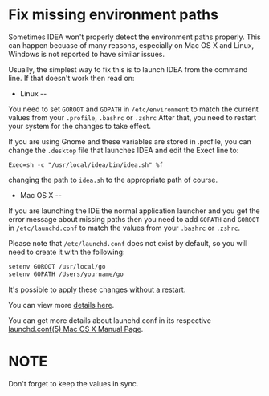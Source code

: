 Fix missing environment paths
===

Sometimes IDEA won't properly detect the environment paths properly.
This can happen becuase of many reasons, especially on Mac OS X and Linux,
Windows is not reported to have similar issues.

Usually, the simplest way to fix this is to launch IDEA from the command line.
If that doesn't work then read on:

- Linux
--

You need to set ``` GOROOT ``` and ``` GOPATH ``` in ``` /etc/environment ```
to match the current values from your ``` .profile ```, ``` .bashrc ``` or ``` .zshrc ```
After that, you need to restart your system for the changes to take effect.

If you are using Gnome and these variables are stored in .profile, you can change the ```.desktop``` file that launches IDEA and edit the Exect line to:
```
Exec=sh -c "/usr/local/idea/bin/idea.sh" %f
```
changing the path to ```idea.sh``` to the appropriate path of course.


- Mac OS X
--

If you are launching the IDE the normal application launcher and you get the error message
about missing paths then you need to add ```GOPATH``` and ```GOROOT``` in ```/etc/launchd.conf``` to match the
values from your ```.bashrc``` or ```.zshrc```.

Please note that ```/etc/launchd.conf``` does not exist by default, so you will need to create it with the following:

```bash
setenv GOROOT /usr/local/go
setenv GOPATH /Users/yourname/go
```

It's possible to apply these changes [without a restart](http://stackoverflow.com/a/3756686/15677). 

You can view more [details here](https://github.com/go-lang-plugin-org/go-lang-idea-plugin/issues/318#issuecomment-31303939).

You can get more details about launchd.conf in its respective [launchd.conf(5) Mac OS X Manual Page](https://developer.apple.com/library/mac/documentation/Darwin/Reference/ManPages/man5/launchd.conf.5.html).

NOTE
===

Don't forget to keep the values in sync.
